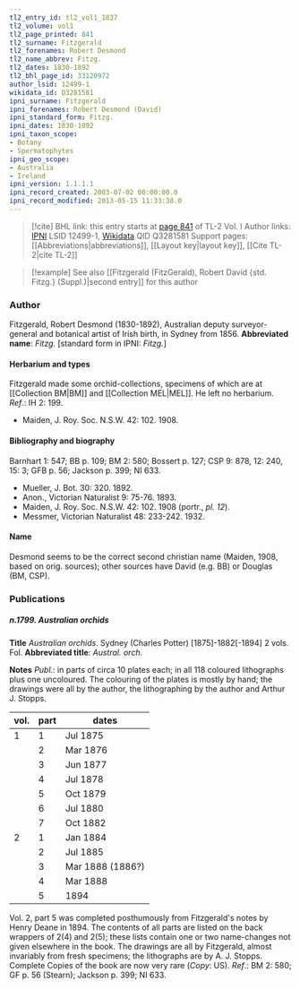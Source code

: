 ```yaml
---
tl2_entry_id: tl2_vol1_1037
tl2_volume: vol1
tl2_page_printed: 841
tl2_surname: Fitzgerald
tl2_forenames: Robert Desmond
tl2_name_abbrev: Fitzg.
tl2_dates: 1830-1892
tl2_bhl_page_id: 33120972
author_lsid: 12499-1
wikidata_id: Q3281581
ipni_surname: Fitzgerald
ipni_forenames: Robert Desmond (David)
ipni_standard_form: Fitzg.
ipni_dates: 1830-1892
ipni_taxon_scope: 
- Botany
- Spermatophytes
ipni_geo_scope: 
- Australia
- Ireland
ipni_version: 1.1.1.1
ipni_record_created: 2003-07-02 00:00:00.0
ipni_record_modified: 2013-05-15 11:33:38.0
---
```


> [!cite] BHL link: this entry starts at [page 841](https://www.biodiversitylibrary.org/page/33120972) of TL-2 Vol. I
> Author links: [IPNI](https://www.ipni.org/a/12499-1) LSID 12499-1, [Wikidata](https://www.wikidata.org/wiki/Q3281581) QID Q3281581
> Support pages: [[Abbreviations|abbreviations]], [[Layout key|layout key]], [[Cite TL-2|cite TL-2]]

> [!example] See also [[Fitzgerald (FitzGerald), Robert David {std. Fitzg.} (Suppl.)|second entry]] for this author

### Author

Fitzgerald, Robert Desmond (1830-1892), Australian deputy surveyor-general and botanical artist of Irish birth, in Sydney from 1856. 
**Abbreviated name**: *Fitzg.* \[standard form in IPNI: *Fitzg.*\]

#### Herbarium and types

Fitzgerald made some orchid-collections, specimens of which are at [[Collection BM|BM]] and [[Collection MEL|MEL]]. He left no herbarium.
*Ref*.: IH 2: 199.
- Maiden, J. Roy. Soc. N.S.W. 42: 102. 1908.

#### Bibliography and biography

Barnhart 1: 547; BB p. 109; BM 2: 580; Bossert p. 127; CSP 9: 878, 12: 240, 15: 3; GFB p. 56; Jackson p. 399; NI 633.
- Mueller, J. Bot. 30: 320. 1892.
- Anon., Victorian Naturalist 9: 75-76. 1893.
- Maiden, J. Roy. Soc. N.S.W. 42: 102. 1908 (portr., *pl. 12*).
- Messmer, Victorian Naturalist 48: 233-242. 1932.

#### Name

Desmond seems to be the correct second christian name (Maiden, 1908, based on orig. sources); other sources have David (e.g. BB) or Douglas (BM, CSP).

### Publications

##### n.1799. Australian orchids

**Title**
*Australian orchids*. Sydney (Charles Potter) \[1875\]-1882\[-1894\] 2 vols. Fol.
**Abbreviated title**: *Austral. orch.*

**Notes**
*Publ*.: in parts of circa 10 plates each; in all 118 coloured lithographs plus one uncoloured. The colouring of the plates is mostly by hand; the drawings were all by the author, the lithographing by the author and Arthur J. Stopps.

|vol.	|part	|dates	|
|---	|---	|---	|
|1	|1	|Jul 1875	|
|	|2	|Mar 1876	|
|	|3	|Jun 1877	|
|	|4	|Jul 1878	|
|	|5	|Oct 1879	|
|	|6	|Jul 1880|
|	|7	|Oct 1882|
|2	|1	|Jan 1884|
|	|2	|Jul 1885|
|	|3	|Mar 1888 (1886?)|
|	|4	|Mar 1888|
|	|5	|1894|

Vol. 2, part 5 was completed posthumously from Fitzgerald's notes by Henry Deane in 1894. The contents of all parts are listed on the back wrappers of 2(4) and 2(5); these lists contain one or two name-changes not given elsewhere in the book. The drawings are all by Fitzgerald, almost invariably from fresh specimens; the lithographs are by A. J.
Stopps. Complete Copies of the book are now very rare (*Copy*: US).
*Ref*.: BM 2: 580; GF p. 56 (Stearn); Jackson p. 399; NI 633.

